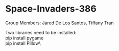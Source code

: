# Space-Invaders-386
Group Members: Jared De Los Santos, Tiffany Tran


Two libraries need to be installed:\
pip install pygame\
pip install Pillow\